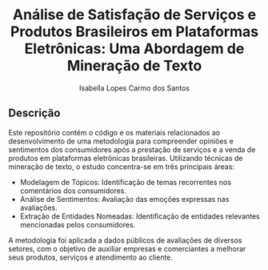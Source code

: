 <h1 align="center">
Análise de Satisfação de Serviços e Produtos Brasileiros em
Plataformas Eletrônicas: Uma Abordagem de Mineração de Texto
</h1>

<div align="center">
Isabella Lopes Carmo dos Santos
</div>

## Descrição
Este repositório contém o código e os materiais relacionados ao desenvolvimento de uma metodologia para compreender opiniões e sentimentos dos consumidores após a prestação de serviços e a venda de produtos em plataformas eletrônicas brasileiras. Utilizando técnicas de mineração de texto, o estudo concentra-se em três principais áreas:

- Modelagem de Tópicos: Identificação de temas recorrentes nos comentários dos consumidores.
- Análise de Sentimentos: Avaliação das emoções expressas nas avaliações.
- Extração de Entidades Nomeadas: Identificação de entidades relevantes mencionadas pelos consumidores.

A metodologia foi aplicada a dados públicos de avaliações de diversos setores, com o objetivo de auxiliar empresas e comerciantes a melhorar seus produtos, serviços e atendimento ao cliente.
